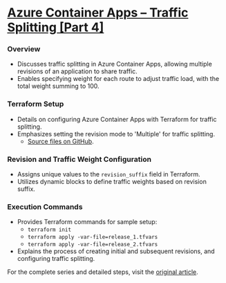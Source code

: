 # [Azure Container Apps – Traffic Splitting [Part 4]](https://azureway.cloud/azure-container-apps-traffic-splitting-part-4/)

### Overview
- Discusses traffic splitting in Azure Container Apps, allowing multiple revisions of an application to share traffic.
- Enables specifying weight for each route to adjust traffic load, with the total weight summing to 100.

### Terraform Setup
- Details on configuring Azure Container Apps with Terraform for traffic splitting.
- Emphasizes setting the revision mode to 'Multiple' for traffic splitting.
  - [Source files on GitHub](https://azureway.cloud/azure-container-apps-traffic-splitting-part-4/).

### Revision and Traffic Weight Configuration
- Assigns unique values to the `revision_suffix` field in Terraform.
- Utilizes dynamic blocks to define traffic weights based on revision suffix.

### Execution Commands
- Provides Terraform commands for sample setup:
  - `terraform init`
  - `terraform apply -var-file=release_1.tfvars`
  - `terraform apply -var-file=release_2.tfvars`
- Explains the process of creating initial and subsequent revisions, and configuring traffic splitting.

For the complete series and detailed steps, visit the [original article](https://azureway.cloud/azure-container-apps-traffic-splitting-part-4/).
